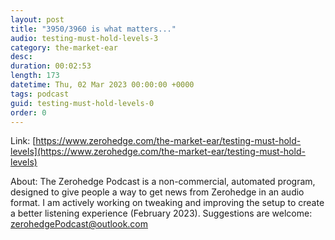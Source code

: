 ```yaml
---
layout: post
title: "3950/3960 is what matters..."
audio: testing-must-hold-levels-3
category: the-market-ear
desc: 
duration: 00:02:53
length: 173
datetime: Thu, 02 Mar 2023 00:00:00 +0000
tags: podcast
guid: testing-must-hold-levels-0
order: 0
---
```



Link: [https://www.zerohedge.com/the-market-ear/testing-must-hold-levels](https://www.zerohedge.com/the-market-ear/testing-must-hold-levels)

About: The Zerohedge Podcast is a non-commercial, automated program, designed to give people a way to get news from Zerohedge in an audio format.  I am actively working on tweaking and improving the setup to create a better listening experience (February 2023).  Suggestions are welcome: [zerohedgePodcast@outlook.com](mailto:zerohedgePodcast@outlook.com)